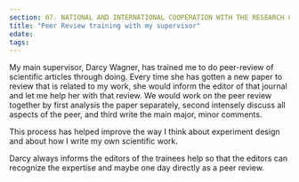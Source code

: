```yaml
---
section: 07. NATIONAL AND INTERNATIONAL COOPERATION WITH THE RESEARCH COMMUNITY
title: "Peer Review training with my supervisor"
edate: 
tags:
---
```


My main supervisor, Darcy Wagner, has trained me to do peer-review of scientific articles through doing. Every time she has gotten a new paper to review that is related to my work, she would inform the editor of that journal and let me help her with that review. 
We would work on the peer review together by first analysis the paper separately, second intensely discuss all aspects of the peer, and third write the main major, minor comments.

This process has helped improve the way I think about experiment design and about how I write my own scientific work. 

Darcy always informs the editors of the trainees help so that the editors can recognize the expertise and maybe one day directly as a peer review. 